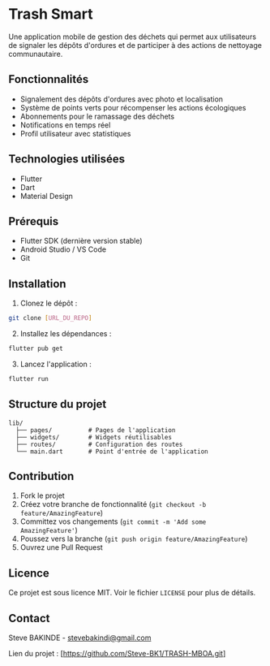 # Trash Smart

Une application mobile de gestion des déchets qui permet aux utilisateurs de signaler les dépôts d'ordures et de participer à des actions de nettoyage communautaire.

## Fonctionnalités

- Signalement des dépôts d'ordures avec photo et localisation
- Système de points verts pour récompenser les actions écologiques
- Abonnements pour le ramassage des déchets
- Notifications en temps réel
- Profil utilisateur avec statistiques

## Technologies utilisées

- Flutter
- Dart
- Material Design

## Prérequis

- Flutter SDK (dernière version stable)
- Android Studio / VS Code
- Git

## Installation

1. Clonez le dépôt :
```bash
git clone [URL_DU_REPO]
```

2. Installez les dépendances :
```bash
flutter pub get
```

3. Lancez l'application :
```bash
flutter run
```

## Structure du projet

```
lib/
  ├── pages/          # Pages de l'application
  ├── widgets/        # Widgets réutilisables
  ├── routes/         # Configuration des routes
  └── main.dart       # Point d'entrée de l'application
```

## Contribution

1. Fork le projet
2. Créez votre branche de fonctionnalité (`git checkout -b feature/AmazingFeature`)
3. Committez vos changements (`git commit -m 'Add some AmazingFeature'`)
4. Poussez vers la branche (`git push origin feature/AmazingFeature`)
5. Ouvrez une Pull Request

## Licence

Ce projet est sous licence MIT. Voir le fichier `LICENSE` pour plus de détails.

## Contact

Steve BAKINDE - stevebakindi@gmail.com

Lien du projet : [https://github.com/Steve-BK1/TRASH-MBOA.git]
